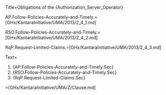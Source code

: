 Title=Obligations of the {Authorization_Server_Operator}

AP.Follow-Policies-Accurately-and-Timely.=[GHx/KantaraInitiative/UMA/2013/2_4_1.md]

RSO.Follow-Policies-Accurately-and-Timely.=[GHx/KantaraInitiative/UMA/2013/2_4_2.md]

RqP.Request-Limited-Claims.=[GHx/KantaraInitiative/UMA/2013/2_4_3.md]

Text=<ol><li>{AP.Follow-Policies-Accurately-and-Timely.Sec}<li>{RSO.Follow-Policies-Accurately-and-Timely.Sec}<li>{RqP.Request-Limited-Claims.Sec}</ol>

=[GHx/KantaraInitiative/UMA/Z/Clause.md]